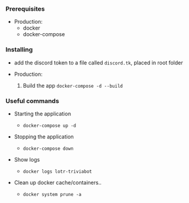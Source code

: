 ### Prerequisites

- Production:
    - docker
    - docker-compose

### Installing

- add the discord token to a file called `discord.tk`, placed in root folder

- Production:
    1. Build the app `docker-compose -d --build`

### Useful commands
- Starting the application
  - `docker-compose up -d`

- Stopping the application
  - `docker-compose down`

- Show logs
  - `docker logs lotr-triviabot`

- Clean up docker cache/containers..
  - `docker system prune -a`
